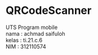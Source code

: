 # QRCodeScanner
UTS Program mobile <br>
nama : achmad saifuloh <br>
kelas : ti.21.c.6 <br>
NIM : 312110574

